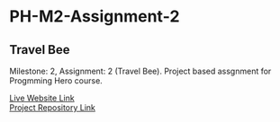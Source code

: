 # PH-M2-Assignment-2

## Travel Bee

Milestone: 2, Assignment: 2 (Travel Bee). Project based assgnment for Progmming Hero course.

[Live Website Link](https://abdul-muhaimin-toha.github.io/PH-M2-Assignment-2/)  
[Project Repository Link](https://github.com/abdul-muhaimin-toha/PH-M2-Assignment-2)
